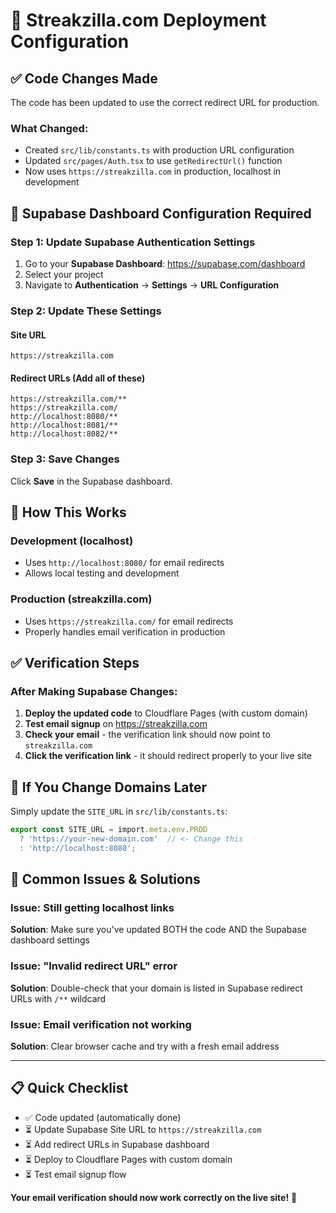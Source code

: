 # 🚀 Streakzilla.com Deployment Configuration

## ✅ **Code Changes Made**
The code has been updated to use the correct redirect URL for production.

### **What Changed:**
- Created `src/lib/constants.ts` with production URL configuration
- Updated `src/pages/Auth.tsx` to use `getRedirectUrl()` function
- Now uses `https://streakzilla.com` in production, localhost in development

## 🔧 **Supabase Dashboard Configuration Required**

### **Step 1: Update Supabase Authentication Settings**

1. Go to your **Supabase Dashboard**: https://supabase.com/dashboard
2. Select your project
3. Navigate to **Authentication** → **Settings** → **URL Configuration**

### **Step 2: Update These Settings**

#### **Site URL**
```
https://streakzilla.com
```

#### **Redirect URLs** (Add all of these)
```
https://streakzilla.com/**
https://streakzilla.com/
http://localhost:8080/**
http://localhost:8081/**
http://localhost:8082/**
```

### **Step 3: Save Changes**
Click **Save** in the Supabase dashboard.

## 🎯 **How This Works**

### **Development (localhost)**
- Uses `http://localhost:8080/` for email redirects
- Allows local testing and development

### **Production (streakzilla.com)**
- Uses `https://streakzilla.com/` for email redirects
- Properly handles email verification in production

## ✅ **Verification Steps**

### **After Making Supabase Changes:**

1. **Deploy the updated code** to Cloudflare Pages (with custom domain)
2. **Test email signup** on https://streakzilla.com
3. **Check your email** - the verification link should now point to `streakzilla.com`
4. **Click the verification link** - it should redirect properly to your live site

## 🔄 **If You Change Domains Later**

Simply update the `SITE_URL` in `src/lib/constants.ts`:

```typescript
export const SITE_URL = import.meta.env.PROD 
  ? 'https://your-new-domain.com'  // <- Change this
  : 'http://localhost:8080';
```

## 🚨 **Common Issues & Solutions**

### **Issue**: Still getting localhost links
**Solution**: Make sure you've updated BOTH the code AND the Supabase dashboard settings

### **Issue**: "Invalid redirect URL" error
**Solution**: Double-check that your domain is listed in Supabase redirect URLs with `/**` wildcard

### **Issue**: Email verification not working
**Solution**: Clear browser cache and try with a fresh email address

---

## 📋 **Quick Checklist**

- ✅ Code updated (automatically done)
- ⏳ Update Supabase Site URL to `https://streakzilla.com`
- ⏳ Add redirect URLs in Supabase dashboard
- ⏳ Deploy to Cloudflare Pages with custom domain
- ⏳ Test email signup flow

**Your email verification should now work correctly on the live site!** 🎉
